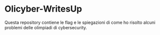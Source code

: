 # Olicyber-WritesUp
Questa repository contiene le flag e le spiegazioni di come ho risolto alcuni problemi delle olimpiadi di cybersecurity.
